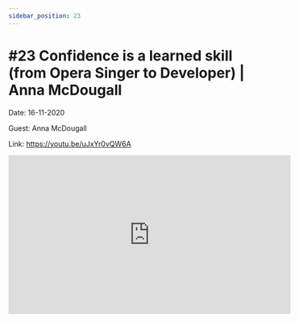 ```yaml
---
sidebar_position: 23
---
```


# #23 Confidence is a learned skill (from Opera Singer to Developer) | Anna McDougall

Date: 16-11-2020

Guest: Anna McDougall

Link: https://youtu.be/uJxYr0vQW6A

<iframe width="560" height="315" src="https://www.youtube.com/embed/uJxYr0vQW6A" title="YouTube video player" frameborder="0" allow="accelerometer; autoplay; clipboard-write; encrypted-media; gyroscope; picture-in-picture; web-share" allowfullscreen></iframe>